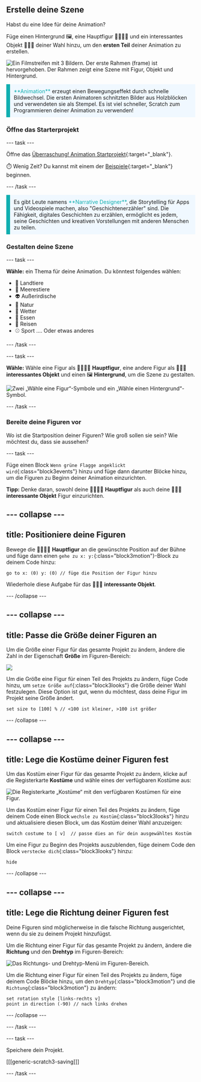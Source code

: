 ## Erstelle deine Szene

Habst du eine Idee für deine Animation?

Füge einen Hintergrund 🖼️, eine Hauptfigur 🐙👩‍🦼🦖 und ein interessantes Objekt 🎂🎾🎁 deiner Wahl hinzu, um den **ersten Teil** deiner Animation zu erstellen.

![Ein Filmstreifen mit 3 Bildern. Der erste Rahmen (frame) ist hervorgehoben. Der Rahmen zeigt eine Szene mit Figur, Objekt und Hintergrund.](images/scene.png)

<p style="border-left: solid; border-width:10px; border-color: #0faeb0; background-color: aliceblue; padding: 10px;">
  <span style="color: #0faeb0">**Animation**</span> erzeugt einen Bewegungseffekt durch schnelle Bildwechsel. Die ersten Animatoren schnitzten Bilder aus Holzblöcken und verwendeten sie als Stempel. Es ist viel schneller, Scratch zum Programmieren deiner Animation zu verwenden!
</p>

### Öffne das Starterprojekt

--- task ---

Öffne das [Überraschung! Animation Startprojekt](https://scratch.mit.edu/projects/582222532/editor){:target="_blank"}.

⏱️ Wenig Zeit? Du kannst mit einem der [Beispiele](https://scratch.mit.edu/studios/29075822){:target="_blank"} beginnen.

--- /task ---

<p style="border-left: solid; border-width:10px; border-color: #0faeb0; background-color: aliceblue; padding: 10px;">
Es gibt Leute namens <span style="color: #0faeb0">**Narrative Designer**</span>, die Storytelling für Apps und Videospiele machen, also "Geschichtenerzähler" sind. Die Fähigkeit, digitales Geschichten zu erzählen, ermöglicht es jedem, seine Geschichten und kreativen Vorstellungen mit anderen Menschen zu teilen.
</p>

### Gestalten deine Szene

--- task ---

**Wähle:** ein Thema für deine Animation. Du könntest folgendes wählen:

+ 🐯 Landtiere
+ 🐠 Meerestiere
+ 👽 Außerirdische
+ 🌿 Natur
+ 🌈 Wetter
+ 🌮 Essen
+ 🚀 Reisen
+ ⚾ Sport .... Oder etwas anderes

--- /task ---

--- task ---

**Wähle:** Wähle eine Figur als 🐙👩‍🦼🦖 **Hauptfigur**, eine andere Figur als 🎂🎾🎁 **interessantes Objekt** und einen 🖼️ **Hintergrund**, um die Szene zu gestalten.

![Zwei „Wähle eine Figur“-Symbole und ein „Wähle einen Hintergrund“-Symbol.](images/sprites-and-backdrop.png)

--- /task ---

### Bereite deine Figuren vor

Wo ist die Startposition deiner Figuren? Wie groß sollen sie sein? Wie möchtest du, dass sie aussehen?

--- task ---

Füge einen Block `Wenn grüne Flagge angeklickt wird`{:class="block3events"} hinzu und füge dann darunter Blöcke hinzu, um die Figuren zu Beginn deiner Animation einzurichten.

**Tipp:** Denke daran, sowohl deine 🐙👩‍🦼🦖 **Hauptfigur** als auch deine 🎂🎾🎁 **interessante Objekt** Figur einzurichten.

--- collapse ---
---
title: Positioniere deine Figuren
---

Bewege die 🐙👩‍🦼🦖 **Hauptfigur** an die gewünschte Position auf der Bühne und füge dann einen `gehe zu x: y:`{:class="block3motion"}-Block zu deinem Code hinzu:

```blocks3
go to x: (0) y: (0) // füge die Position der Figur hinzu
```

Wiederhole diese Aufgabe für das 🎂🎾🎁 **interessante Objekt**.

--- /collapse ---

--- collapse ---
---
title: Passe die Größe deiner Figuren an
---

Um die Größe einer Figur für das gesamte Projekt zu ändern, ändere die Zahl in der Eigenschaft **Größe** im Figuren-Bereich:

![](images/sprite-pane-size.png)

Um die Größe eine Figur für einen Teil des Projekts zu ändern, füge Code hinzu, um `setze Größe auf`{:class="block3looks"} die Größe deiner Wahl festzulegen. Diese Option ist gut, wenn du möchtest, dass deine Figur im Projekt seine Größe ändert.

```blocks3
set size to [100] % // <100 ist kleiner, >100 ist größer
```

--- /collapse ---

--- collapse ---
---
title: Lege die Kostüme deiner Figuren fest
---

Um das Kostüm einer Figur für das gesamte Projekt zu ändern, klicke auf die Registerkarte **Kostüme** und wähle eines der verfügbaren Kostüme aus:

![Die Registerkarte „Kostüme“ mit den verfügbaren Kostümen für eine Figur.](images/nano-costumes.png)

Um das Kostüm einer Figur für einen Teil des Projekts zu ändern, füge deinem Code einen Block `wechsle zu Kostüm`{:class="block3looks"} hinzu und aktualisiere diesen Block, um das Kostüm deiner Wahl anzuzeigen:

```blocks3
switch costume to [ v]  // passe dies an für dein ausgewähltes Kostüm
```

Um eine Figur zu Beginn des Projekts auszublenden, füge deinem Code den Block `verstecke dich`{:class="block3looks"} hinzu:

```blocks3
hide 
```

--- /collapse ---

--- collapse ---
---
title: Lege die Richtung deiner Figuren fest
---

Deine Figuren sind möglicherweise in die falsche Richtung ausgerichtet, wenn du sie zu deinem Projekt hinzufügst.

Um die Richtung einer Figur für das gesamte Projekt zu ändern, ändere die **Richtung** und den **Drehtyp** im Figuren-Bereich:

![Das Richtungs- und Drehtyp-Menü im Figuren-Bereich.](images/sprite-pane-direction.png)

Um die Richtung einer Figur für einen Teil des Projekts zu ändern, füge deinem Code Blöcke hinzu, um den `Drehtyp`{:class="block3motion"} und die `Richtung`{:class="block3motion"} zu ändern:

```blocks3
set rotation style [links-rechts v]
point in direction (-90) // nach links drehen
```

--- /collapse ---

--- /task ---

--- task ---

Speichere dein Projekt.

[[[generic-scratch3-saving]]]

--- /task ---
